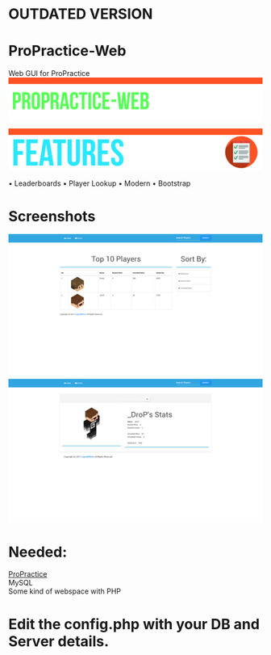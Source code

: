 # OUTDATED VERSION
# ProPractice-Web
Web GUI for ProPractice
![Banner](https://raw.githubusercontent.com/LegendEffects/ProPractice-Web/additions/Main.png)

![Banner](https://raw.githubusercontent.com/LegendEffects/ProPractice-Web/additions/Feature.png)

• Leaderboards
• Player Lookup
• Modern
• Bootstrap


# Screenshots
![Banner](https://raw.githubusercontent.com/LegendEffects/ProPractice-Web/additions/Leaderboardv2.png)
<br />
![Banner](https://raw.githubusercontent.com/LegendEffects/ProPractice-Web/additions/Lookupv2.png)

# Needed:
[ProPractice](https://www.spigotmc.org/resources/propractice-4-mysql-queueing-scoreboard-builduhc-combo-parties-party-events.27303/)
<br />
MySQL
<br />
Some kind of webspace with PHP

# Edit the config.php with your DB and Server details.

